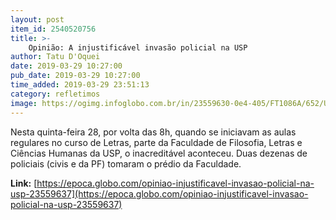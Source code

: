 ```yaml
---
layout: post
item_id: 2540520756
title: >-
    Opinião: A injustificável invasão policial na USP
author: Tatu D'Oquei
date: 2019-03-29 10:27:00
pub_date: 2019-03-29 10:27:00
time_added: 2019-03-29 23:51:13
category: refletimos
image: https://ogimg.infoglobo.com.br/in/23559630-0e4-405/FT1086A/652/USP-Aerea.jpg
---
```


Nesta quinta-feira 28, por volta das 8h, quando se iniciavam as aulas regulares no curso de Letras, parte da Faculdade de Filosofia, Letras e Ciências Humanas da USP, o inacreditável aconteceu. Duas dezenas de policiais (civis e da PF) tomaram o prédio da Faculdade.

**Link:** [https://epoca.globo.com/opiniao-injustificavel-invasao-policial-na-usp-23559637](https://epoca.globo.com/opiniao-injustificavel-invasao-policial-na-usp-23559637)


